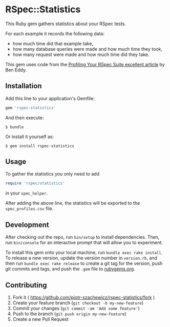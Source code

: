 # RSpec::Statistics

This Ruby gem gathers statistics about your RSpec tests.

For each example it records the following data:
 * how much time did that example take,
 * how many database queries were made and how much time they took,
 * how many request were made and how much time did they take.

This gem uses code from the [Profiling Your RSpec
Suite excellent article](http://www.foraker.com/profiling-your-rspec-suite/) by Ben Eddy.

## Installation

Add this line to your application's Gemfile:

```ruby
gem 'rspec-statistics'
```

And then execute:

    $ bundle

Or install it yourself as:

    $ gem install rspec-statistics

## Usage

To gather the statistics you only need to add

```ruby
require 'rspec/statistics'
```

in your `spec_helper`.

After adding the above line, the statistics will be exported to the
`spec_profiles.csv` file.

## Development

After checking out the repo, run `bin/setup` to install dependencies. Then, run `bin/console` for an interactive prompt that will allow you to experiment.

To install this gem onto your local machine, run `bundle exec rake install`. To release a new version, update the version number in `version.rb`, and then run `bundle exec rake release` to create a git tag for the version, push git commits and tags, and push the `.gem` file to [rubygems.org](https://rubygems.org).

## Contributing

1. Fork it ( https://github.com/piotr-szachewicz/rspec-statistics/fork )
2. Create your feature branch (`git checkout -b my-new-feature`)
3. Commit your changes (`git commit -am 'Add some feature'`)
4. Push to the branch (`git push origin my-new-feature`)
5. Create a new Pull Request

